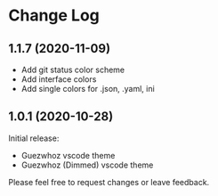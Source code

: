 # Change Log

## 1.1.7 (2020-11-09)
- Add git status color scheme
- Add interface colors
- Add single colors for .json, .yaml, ini

## 1.0.1 (2020-10-28)

Initial release:

- Guezwhoz vscode theme
- Guezwhoz (Dimmed) vscode theme

Please feel free to request changes or leave feedback.

